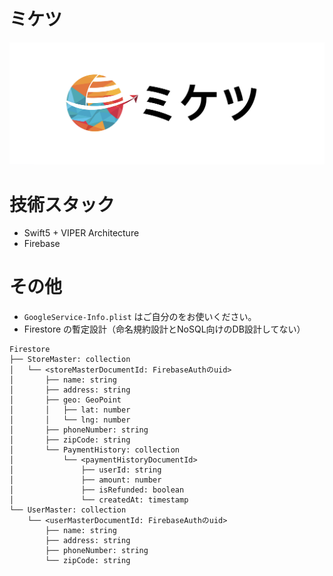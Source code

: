 # ミケツ
![](readMe/logo.png)

# 技術スタック
- Swift5 + VIPER Architecture
- Firebase

# その他
- `GoogleService-Info.plist` はご自分のをお使いください。
- Firestore の暫定設計（命名規約設計とNoSQL向けのDB設計してない）
```
Firestore
├── StoreMaster: collection
│   └── <storeMasterDocumentId: FirebaseAuthのuid>
│       ├── name: string
│       ├── address: string
│       ├── geo: GeoPoint
│       │   ├── lat: number
│       │   └── lng: number
│       ├── phoneNumber: string
│       ├── zipCode: string
│       └── PaymentHistory: collection
│           └── <paymentHistoryDocumentId>
│               ├── userId: string
│               ├── amount: number
│               ├── isRefunded: boolean
│               └── createdAt: timestamp
└── UserMaster: collection
    └── <userMasterDocumentId: FirebaseAuthのuid>
        ├── name: string
        ├── address: string
        ├── phoneNumber: string
        └── zipCode: string
```
